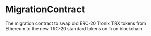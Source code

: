 # MigrationContract
The migration contract to swap old ERC-20 Tronix TRX tokens from Ethereum to the new TRC-20 standard tokens on Tron blockchain
